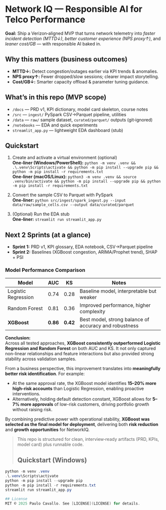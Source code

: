 # Network IQ — Responsible AI for Telco Performance

**Goal:** Ship a Verizon‑aligned MVP that turns network telemetry into *faster incident detection (MTTD↓)*, *better customer experience (NPS proxy↑)*, and *leaner cost/GB* — with responsible AI baked in.

## Why this matters (business outcomes)
- **MTTD↓:** Detect congestion/outages earlier via KPI trends & anomalies.
- **NPS proxy↑:** Fewer dropped/slow sessions; clearer impact storytelling.
- **Cost/GB↓:** Smarter capacity offload & parameter tuning guidance.

## What’s in this repo (MVP scope)
- `/docs` — PRD v1, KPI dictionary, model card skeleton, course notes
- `/src` — `ingest/` PySpark CSV→Parquet pipeline, utilities
- `/data` — `raw/` sample dataset, `curated/parquet/` outputs (git‑ignored)
- `/notebooks` — EDA and quick experiments
- `streamlit_app.py` — lightweight EDA dashboard (stub)

## Quickstart
1. Create and activate a virtual environment (optional)  
   **One‑liner (Windows/PowerShell):** `python -m venv .venv && .\.venv\Scripts\activate && python -m pip install --upgrade pip && python -m pip install -r requirements.txt`  
   **One‑liner (macOS/Linux):** `python3 -m venv .venv && source .venv/bin/activate && python -m pip install --upgrade pip && python -m pip install -r requirements.txt`

2. Convert the sample CSV to Parquet with PySpark  
   **One‑liner:** `python src/ingest/spark_ingest.py --input data/raw/sample_cells.csv --output data/curated/parquet`

3. (Optional) Run the EDA stub  
   **One‑liner:** `streamlit run streamlit_app.py`

## Next 2 Sprints (at a glance)
- **Sprint 1:** PRD v1, KPI glossary, EDA notebook, CSV→Parquet pipeline
- **Sprint 2:** Baselines (XGBoost congestion, ARIMA/Prophet trend), SHAP + PSI

### Model Performance Comparison

| Model                | AUC   | KS   | Notes                                  |
|-----------------------|-------|------|----------------------------------------|
| Logistic Regression   | 0.74  | 0.28 | Baseline model, interpretable but weaker |
| Random Forest         | 0.81  | 0.36 | Improved performance, higher complexity |
| **XGBoost**           | **0.86** | **0.42** | Best model, strong balance of accuracy and robustness |

**Conclusion:**  
Across all tested approaches, **XGBoost consistently outperformed Logistic Regression and Random Forest** on both AUC and KS. It not only captured non-linear relationships and feature interactions but also provided strong stability across validation samples.  

From a business perspective, this improvement translates into **meaningfully better risk identification**. For example:  
- At the same approval rate, the XGBoost model identifies **15–20% more high-risk accounts** than Logistic Regression, enabling proactive interventions.  
- Alternatively, holding default detection constant, XGBoost allows for **5–7% more approvals** of low-risk customers, driving portfolio growth without raising risk.  

By combining predictive power with operational stability, **XGBoost was selected as the final model for deployment**, delivering both **risk reduction** and **growth opportunities** for NetworkIQ.


> This repo is structured for clean, interview‑ready artifacts (PRD, KPIs, model card) plus runnable code.
>
> ## Quickstart (Windows)
```powershell
python -m venv .venv
.\.venv\Scripts\activate
python -m pip install --upgrade pip
python -m pip install -r requirements.txt
streamlit run streamlit_app.py

## License
MIT © 2025 Paulo Cavallo. See [LICENSE](LICENSE) for details.
